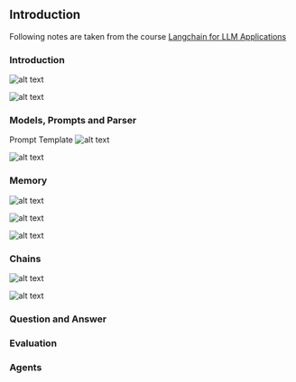 ## Introduction

Following notes are taken from the course [Langchain for LLM Applications](https://learn.deeplearning.ai/courses/langchain/lesson/1/introduction)

### Introduction

![alt text](image.png)

![alt text](image-1.png)

### Models, Prompts and Parser

Prompt Template
![alt text](image-2.png)

![alt text](image-3.png)

### Memory

![alt text](image-4.png)

![alt text](image-6.png)

![alt text](image-5.png)

### Chains

![alt text](image-7.png)

![alt text](image-8.png)


### Question and Answer

### Evaluation

### Agents

